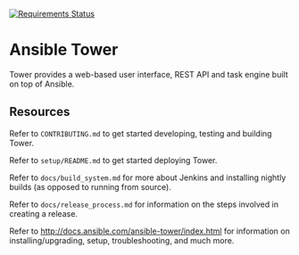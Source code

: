 [![Requirements Status](https://requires.io/github/ansible/ansible-tower/requirements.svg?branch=devel)](https://requires.io/github/ansible/ansible-tower/requirements/?branch=devel)

Ansible Tower
=============

Tower provides a web-based user interface, REST API and task engine built on top of
Ansible.

Resources
---------

Refer to `CONTRIBUTING.md` to get started developing, testing and building Tower.

Refer to `setup/README.md` to get started deploying Tower.

Refer to `docs/build_system.md` for more about Jenkins and installing nightly builds (as opposed to running from source).

Refer to `docs/release_process.md` for information on the steps involved in creating a release.

Refer to http://docs.ansible.com/ansible-tower/index.html for information on installing/upgrading, setup, troubleshooting, and much more.
